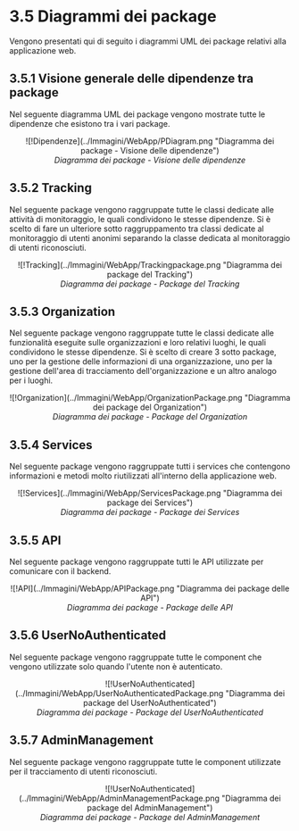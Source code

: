 # 3.5 Diagrammi dei package
Vengono presentati qui di seguito i diagrammi UML dei package relativi alla applicazione web.
## 3.5.1 Visione generale delle dipendenze tra package
Nel seguente diagramma UML dei package vengono mostrate tutte le dipendenze che esistono tra i vari package.
<div align="center">
  ![!Dipendenze](../Immagini/WebApp/PDiagram.png "Diagramma dei package - Visione delle dipendenze")
  <figcaption align="center"> <em> Diagramma dei package - Visione delle dipendenze </em> </figcaption>
</div>

## 3.5.2 Tracking
Nel seguente package vengono raggruppate tutte le classi dedicate alle attività di monitoraggio, le quali condividono le stesse dipendenze. Si è scelto di fare un ulteriore sotto raggruppamento tra classi dedicate al monitoraggio di utenti anonimi separando la classe dedicata al monitoraggio di utenti riconosciuti.
<div align="center">
![!Tracking](../Immagini/WebApp/Trackingpackage.png "Diagramma dei package del Tracking")
<figcaption align="center"> <em> Diagramma dei package - Package del Tracking </em> </figcaption>
</div>

## 3.5.3 Organization
Nel seguente package vengono raggruppate tutte le classi dedicate alle funzionalità eseguite sulle organizzazioni e loro relativi luoghi, le quali condividono le stesse dipendenze. Si è scelto di creare 3 sotto package, uno per la gestione delle informazioni di una organizzazione, uno per la gestione dell'area di tracciamento dell'organizzazione e un altro analogo per i luoghi.
<div align="center">
![!Organization](../Immagini/WebApp/OrganizationPackage.png "Diagramma dei package del Organization")
<figcaption align="center"> <em> Diagramma dei package - Package del Organization </em> </figcaption>
</div>

## 3.5.4 Services
Nel seguente package vengono raggruppate tutti i services che contengono informazioni e metodi molto riutilizzati all'interno della applicazione web.
<div align="center">
![!Services](../Immagini/WebApp/ServicesPackage.png "Diagramma dei package dei Services")
<figcaption align="center"> <em> Diagramma dei package - Package dei Services </em> </figcaption>
</div>

## 3.5.5 API
Nel seguente package vengono raggruppate tutti le API utilizzate per comunicare con il backend.
<div align="center">
![!API](../Immagini/WebApp/APIPackage.png "Diagramma dei package delle API")
<figcaption align="center"> <em> Diagramma dei package - Package delle API </em> </figcaption>
</div>

## 3.5.6 UserNoAuthenticated
Nel seguente package vengono raggruppate tutte le component che vengono utilizzate solo quando l'utente non è autenticato.
<div align="center">
![!UserNoAuthenticated](../Immagini/WebApp/UserNoAuthenticatedPackage.png "Diagramma dei package del UserNoAuthenticated")
<figcaption align="center"> <em> Diagramma dei package - Package del UserNoAuthenticated </em> </figcaption>
</div>

## 3.5.7 AdminManagement
Nel seguente package vengono raggruppate tutte le component utilizzate per il tracciamento di utenti riconosciuti.
<div align="center">
  ![!UserNoAuthenticated](../Immagini/WebApp/AdminManagementPackage.png "Diagramma dei package del AdminManagement")
  <figcaption align="center"> <em> Diagramma dei package - Package del AdminManagement </em> </figcaption>
</div>
<br/>